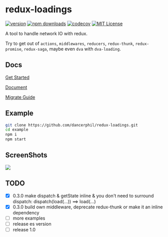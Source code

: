 # redux-loadings

[![version](https://img.shields.io/npm/v/redux-loadings.svg?style=flat-square)](http://npm.im/redux-loadings)
[![npm downloads](https://img.shields.io/npm/dm/redux-loadings.svg?style=flat-square)](https://www.npmjs.com/package/redux-loadings)
[![codecov](https://codecov.io/gh/dancerphil/redux-loadings/branch/develop/graph/badge.svg)](https://codecov.io/gh/dancerphil/redux-loadings)
[![MIT License](https://img.shields.io/npm/l/redux-loadings.svg?style=flat-square)](http://opensource.org/licenses/MIT)

A tool to handle network IO with redux.

Try to get out of `actions`, `middlewares`, `reducers`, `redux-thunk`, `redux-promise`, `redux-saga`, maybe even `dva` with `dva-loading`.

## Docs

[Get Started](https://github.com/dancerphil/redux-loadings/blob/develop/GetStarted.md)

[Document](https://github.com/dancerphil/redux-loadings/blob/develop/Document.md)

[Migrate Guide](https://github.com/dancerphil/redux-loadings/blob/develop/Migrate.md)

## Example

```bash
git clone https://github.com/dancerphil/redux-loadings.git
cd example
npm i
npm start
```

## ScreenShots

![](https://github.com/dancerphil/redux-loadings/blob/master/screenshot.gif)

## TODO

- [x] 0.3.0 make dispatch & getState inline & you don't need to surround dispatch: dispatch(load(...)) ==> load(...)
- [x] 0.3.0 build own middleware, deprecate redux-thunk or make it an inline dependency
- [ ] more examples
- [ ] release es version
- [ ] release 1.0
